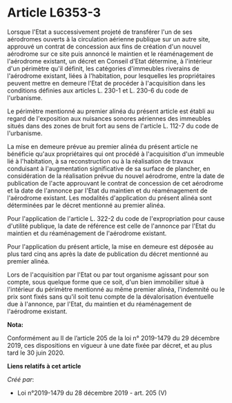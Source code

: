 # Article L6353-3

Lorsque l'Etat a successivement projeté de transférer l'un de ses aérodromes ouverts à la circulation aérienne publique sur
un autre site, approuvé un contrat de concession aux fins de création d'un nouvel aérodrome sur ce site puis annoncé le
maintien et le réaménagement de l'aérodrome existant, un décret en Conseil d'Etat détermine, à l'intérieur d'un périmètre
qu'il définit, les catégories d'immeubles riverains de l'aérodrome existant, liées à l'habitation, pour lesquelles les
propriétaires peuvent mettre en demeure l'Etat de procéder à l'acquisition dans les conditions définies aux articles L. 230-1
et L. 230-6 du code de l'urbanisme.

Le périmètre mentionné au premier alinéa du présent article est établi au regard de l'exposition aux nuisances sonores
aériennes des immeubles situés dans des zones de bruit fort au sens de l'article L. 112-7 du code de l'urbanisme.

La mise en demeure prévue au premier alinéa du présent article ne bénéficie qu'aux propriétaires qui ont procédé à
l'acquisition d'un immeuble lié à l'habitation, à sa reconstruction ou à la réalisation de travaux conduisant à
l'augmentation significative de sa surface de plancher, en considération de la réalisation prévue du nouvel aérodrome, entre
la date de publication de l'acte approuvant le contrat de concession de cet aérodrome et la date de l'annonce par l'Etat du
maintien et du réaménagement de l'aérodrome existant. Les modalités d'application du présent alinéa sont déterminées par le
décret mentionné au premier alinéa.

Pour l'application de l'article L. 322-2 du code de l'expropriation pour cause d'utilité publique, la date de référence est
celle de l'annonce par l'Etat du maintien et du réaménagement de l'aérodrome existant.

Pour l'application du présent article, la mise en demeure est déposée au plus tard cinq ans après la date de publication du
décret mentionné au premier alinéa.

Lors de l'acquisition par l'Etat ou par tout organisme agissant pour son compte, sous quelque forme que ce soit, d'un bien
immobilier situé à l'intérieur du périmètre mentionné au même premier alinéa, l'indemnité ou le prix sont fixés sans qu'il
soit tenu compte de la dévalorisation éventuelle due à l'annonce, par l'Etat, du maintien et du réaménagement de l'aérodrome
existant.

**Nota:**

Conformément au II de l’article 205 de la loi n° 2019-1479 du 29 décembre 2019, ces dispositions en vigueur à une date fixée
par décret, et au plus tard le 30 juin 2020.

**Liens relatifs à cet article**

_Créé par_:

  - Loi n°2019-1479 du 28 décembre 2019 - art. 205 (V)
